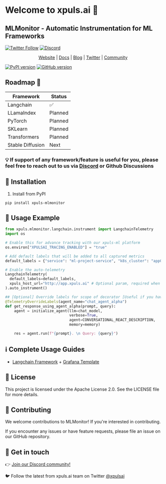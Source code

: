 # Welcome to xpuls.ai 👋  

## MLMonitor - Automatic Instrumentation for ML Frameworks
[![Twitter Follow](https://img.shields.io/twitter/follow/xpulsai?style=social)](https://x.com/xpulsai) [![Discord](https://img.shields.io/badge/Discord-Join-1147943825592045689?style=social)](https://social.xpuls.ai/join/discord)



<div align="center">
<a href="https://xpuls.ai">Website</a> | <a href="https://xpuls.ai">Docs</a> | <a href="https://xpuls.ai">Blog</a> | <a href="https://x.com/xpulsai">Twitter</a> | <a href="https://social.xpuls.ai/join/discord">Community</a>
</div>

[![PyPI version](https://badge.fury.io/py/xpuls-mlmonitor.svg)](https://badge.fury.io/py/xpuls-mlmonitor)
[![GitHub version](https://badge.fury.io/gh/xpuls-labs%2Fxpuls-mlmonitor-python.svg)](https://badge.fury.io/gh/xpuls-labs%2Fxpuls-mlmonitor-python)

## Roadmap 🚀

| Framework        | Status  |
|------------------|---------|
| Langchain        | ✅       |
| LLamaIndex       | Planned |
| PyTorch          | Planned |
| SKLearn          | Planned |
| Transformers     | Planned |
| Stable Diffusion | Next    |


### 💡 If support of any framework/feature is useful for you, please feel free to reach out to us via [Discord](https://social.xpuls.ai/join/discord) or Github Discussions


## 🔗 Installation 

1. Install from PyPI
```shell
pip install xpuls-mlmonitor
```

## 🧩 Usage Example 
```python
from xpuls.mlmonitor.langchain.instrument import LangchainTelemetry
import os

# Enable this for advance tracking with our xpuls-ml platform
os.environ["XPULSAI_TRACING_ENABLED"] = "true"

# Add default labels that will be added to all captured metrics
default_labels = {"service": "ml-project-service", "k8s_cluster": "app0", "namespace": "dev", "agent_name": "fallback_value"}

# Enable the auto-telemetry
LangchainTelemetry(
  default_labels=default_labels,
  xpuls_host_url="http://app.xpuls.ai" # Optional param, required when XPULSAI_TRACING is enabled
).auto_instrument()

## [Optional] Override labels for scope of decorator [Useful if you have multiple scopes where you need to override the default label values]
@TelemetryOverrideLabels(agent_name="chat_agent_alpha")
def get_response_using_agent_alpha(prompt, query):
    agent = initialize_agent(llm=chat_model,
                             verbose=True,
                             agent=CONVERSATIONAL_REACT_DESCRIPTION,
                             memory=memory)

    res = agent.run(f"{prompt}. \n Query: {query}")
```

## ℹ️ Complete Usage Guides 

- [Langchain Framework](./docs/langchain.md) + [Grafana Template](./dashboards/grafana_langchain.json)

## 🧾 License 

This project is licensed under the Apache License 2.0. See the LICENSE file for more details.


## 📢 Contributing 

We welcome contributions to MLMonitor! If you're interested in contributing.

If you encounter any issues or have feature requests, please file an issue on our GitHub repository.



## 💬 Get in touch 

👉 [Join our Discord community!](https://social.xpuls.ai/join/discord)

🐦 Follow the latest from xpuls.ai team on Twitter [@xpulsai](https://twitter.com/xpulsai)
